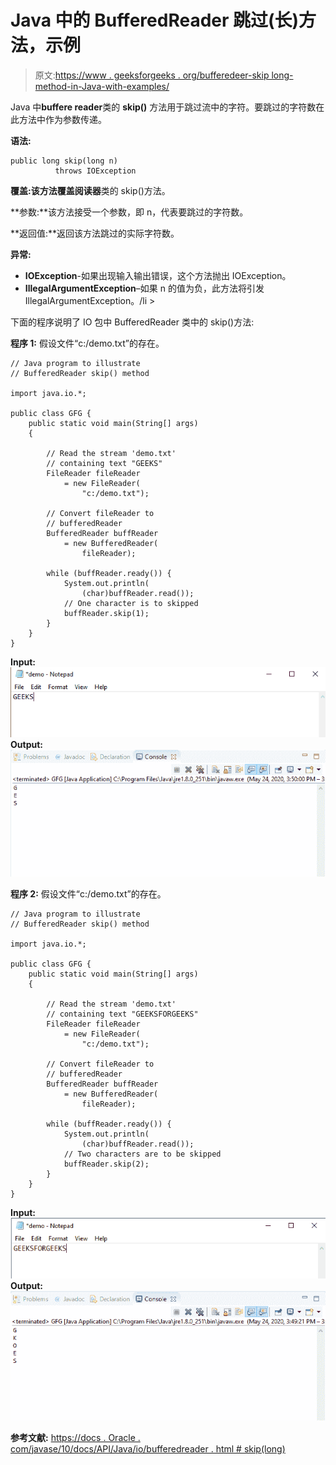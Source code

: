 # Java 中的 BufferedReader 跳过(长)方法，示例

> 原文:[https://www . geeksforgeeks . org/bufferedeer-skip long-method-in-Java-with-examples/](https://www.geeksforgeeks.org/bufferedreader-skiplong-method-in-java-with-examples/)

Java 中**buffere reader**类的 **skip()** 方法用于跳过流中的字符。要跳过的字符数在此方法中作为参数传递。

**语法:**

```
public long skip(long n) 
          throws IOException

```

**覆盖:**该方法覆盖**阅读器**类的 skip()方法。

**参数:**该方法接受一个参数，即 n，代表要跳过的字符数。

**返回值:**返回该方法跳过的实际字符数。

**异常:**

*   **IOException**-如果出现输入输出错误，这个方法抛出 IOException。
*   **IllegalArgumentException**–如果 n 的值为负，此方法将引发 IllegalArgumentException。/li >

下面的程序说明了 IO 包中 BufferedReader 类中的 skip()方法:

**程序 1:** 假设文件“c:/demo.txt”的存在。

```
// Java program to illustrate
// BufferedReader skip() method

import java.io.*;

public class GFG {
    public static void main(String[] args)
    {

        // Read the stream 'demo.txt'
        // containing text "GEEKS"
        FileReader fileReader
            = new FileReader(
                "c:/demo.txt");

        // Convert fileReader to
        // bufferedReader
        BufferedReader buffReader
            = new BufferedReader(
                fileReader);

        while (buffReader.ready()) {
            System.out.println(
                (char)buffReader.read());
            // One character is to skipped
            buffReader.skip(1);
        }
    }
}
```

**Input:**![](img/f5d8e7fbd7c88ca4031978b7f9fb797d.png)**Output:**![](img/40e4364536ac396025474c644c81df0d.png)

**程序 2:** 假设文件“c:/demo.txt”的存在。

```
// Java program to illustrate
// BufferedReader skip() method

import java.io.*;

public class GFG {
    public static void main(String[] args)
    {

        // Read the stream 'demo.txt'
        // containing text "GEEKSFORGEEKS"
        FileReader fileReader
            = new FileReader(
                "c:/demo.txt");

        // Convert fileReader to
        // bufferedReader
        BufferedReader buffReader
            = new BufferedReader(
                fileReader);

        while (buffReader.ready()) {
            System.out.println(
                (char)buffReader.read());
            // Two characters are to be skipped
            buffReader.skip(2);
        }
    }
}
```

**Input:**![](img/a8699c5f0440df0edbad0b8a9b452850.png)**Output:**![](img/6d89e75644ba16284b502a4a3449c2db.png)

**参考文献:**
[https://docs . Oracle . com/javase/10/docs/API/Java/io/bufferedreader . html # skip(long)](https://docs.oracle.com/javase/10/docs/api/java/io/BufferedReader.html#skip(long))